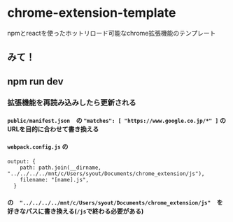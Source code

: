 # chrome-extension-template
npmとreactを使ったホットリロード可能なchrome拡張機能のテンプレート

## みて！

## npm run dev
### 拡張機能を再読み込みしたら更新される


#### ```public/manifest.json```　の ```"matches": [ "https://www.google.co.jp/*" ]``` のURLを目的に合わせて書き換える




#### ```webpack.config.js``` の 

```
output: {
    path: path.join(__dirname,  "../../../../mnt/c/Users/syout/Documents/chrome_extension/js"),
    filename: "[name].js",
  }
```
#### の　```"../../../../mnt/c/Users/syout/Documents/chrome_extension/js"```　を好きなパスに書き換える(```/js```で終わる必要がある)

